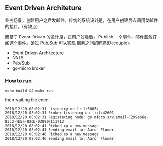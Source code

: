 ## Event Driven Architeture
业务场景，创建用户之后发邮件。传统的系统设计是，在用户创建后去调用发邮件的接口。(有缺点)

而基于 Event-Driven 的设计是，在用户创建后， Publish 一个事件，邮件服务订阅这个事件。通过 Pub/Sub 可以实现
服务之间的解耦(Decouple)。

- Event Driven Architecture
- NATS
- Pub/Sub
- go-micro broker

### How to run
```
make build && make run
```

then waiting the enent

```
2018/12/20 08:02:31 Listening on [::]:50054
2018/12/20 08:02:31 Broker Listening on [::]:42601
2018/12/20 08:02:31 Registering node: go.micro.srv.email-7299e66e-83c2-4b5a-826b-03890a111712
2018/12/20 08:02:41 Picked up a new message
2018/12/20 08:02:41 Sending email to: Aaron Flower
2018/12/20 08:02:46 Picked up a new message
2018/12/20 08:02:46 Sending email to: Aaron Flower
```
